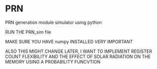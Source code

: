 # PRN
PRN generation module simulator using python

RUN THE PRN_sim file

MAKE SURE YOU HAVE numpy INSTALLED *VERY IMPORTANT*

ALSO THIS MIGHT CHANGE LATER, I WANT TO IMPLEMENT REGISTER COUNT FLEXIBILITY AND THE EFFECT OF SOLAR RADIATION ON THE MEMORY USING A PROBABILITY FUNCVTION
